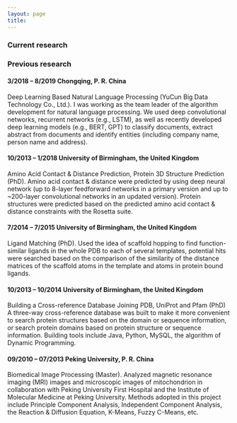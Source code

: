 ```yaml
---
layout: page
title: 
---
```


### Current research


### Previous research

#### 3/2018 – 8/2019 Chongqing, P. R. China
Deep Learning Based Natural Language Processing (YuCun Big Data Technology Co., Ltd.). I was working as the team leader of the algorithm development for natural language processing. We used deep convolutional networks, recurrent networks (e.g., LSTM), as well as recently developed deep learning models (e.g., BERT, GPT) to classify documents, extract abstract from documents and identify entities (including company name, person name and address). 

#### 10/2013 – 1/2018 University of Birmingham, the United Kingdom 
Amino Acid Contact & Distance Prediction, Protein 3D Structure Prediction (PhD). Amino acid contact & distance were predicted by using deep neural network (up to 8-layer feedforward networks in a primary version and up to ~200-layer convolutional networks in an updated version). Protein structures were predicted based on the predicted amino acid contact & distance constraints with the Rosetta suite.

#### 7/2014 – 7/2015 University of Birmingham, the United Kingdom 
Ligand Matching (PhD). Used the idea of scaffold hopping to find function-similar ligands in the whole PDB to each of several templates, potential hits were searched based on the comparison of the similarity of the distance matrices of the scaffold atoms in the template and atoms in protein bound ligands.

#### 10/2013 – 10/2014 University of Birmingham, the United Kingdom 
Building a Cross-reference Database Joining PDB, UniProt and Pfam (PhD)
A three-way cross-reference database was built to make it more convenient to search protein structures based on the domain or sequence information, or search protein domains based on protein structure or sequence information. Building tools include Java, Python, MySQL, the algorithm of Dynamic Programming.

#### 09/2010 – 07/2013 Peking University, P. R. China
Biomedical Image Processing (Master). Analyzed magnetic resonance imaging (MRI) images and microscopic images of mitochondrion in collaboration with Peking University First Hospital and the Institute of Molecular Medicine at Peking University. Methods adopted in this project include Principle Component Analysis, Independent Component Analysis, the Reaction & Diffusion Equation, K-Means, Fuzzy C-Means, etc. 
